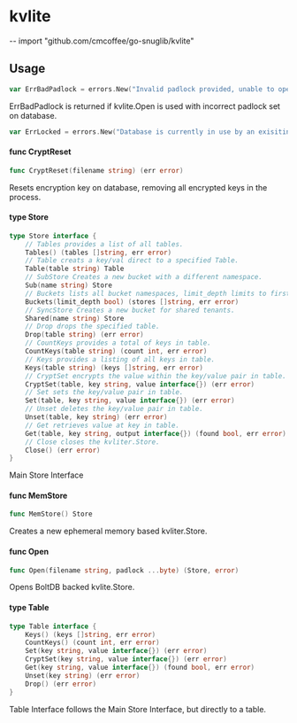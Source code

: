 # kvlite
--
    import "github.com/cmcoffee/go-snuglib/kvlite"


## Usage

```go
var ErrBadPadlock = errors.New("Invalid padlock provided, unable to open database.")
```
ErrBadPadlock is returned if kvlite.Open is used with incorrect padlock set on
database.

```go
var ErrLocked = errors.New("Database is currently in use by an exisiting instance, please close it and try again.")
```

#### func  CryptReset

```go
func CryptReset(filename string) (err error)
```
Resets encryption key on database, removing all encrypted keys in the process.

#### type Store

```go
type Store interface {
	// Tables provides a list of all tables.
	Tables() (tables []string, err error)
	// Table creats a key/val direct to a specified Table.
	Table(table string) Table
	// SubStore Creates a new bucket with a different namespace.
	Sub(name string) Store
	// Buckets lists all bucket namespaces, limit_depth limits to first-level buckets
	Buckets(limit_depth bool) (stores []string, err error)
	// SyncStore Creates a new bucket for shared tenants.
	Shared(name string) Store
	// Drop drops the specified table.
	Drop(table string) (err error)
	// CountKeys provides a total of keys in table.
	CountKeys(table string) (count int, err error)
	// Keys provides a listing of all keys in table.
	Keys(table string) (keys []string, err error)
	// CryptSet encrypts the value within the key/value pair in table.
	CryptSet(table, key string, value interface{}) (err error)
	// Set sets the key/value pair in table.
	Set(table, key string, value interface{}) (err error)
	// Unset deletes the key/value pair in table.
	Unset(table, key string) (err error)
	// Get retrieves value at key in table.
	Get(table, key string, output interface{}) (found bool, err error)
	// Close closes the kvliter.Store.
	Close() (err error)
}
```

Main Store Interface

#### func  MemStore

```go
func MemStore() Store
```
Creates a new ephemeral memory based kvliter.Store.

#### func  Open

```go
func Open(filename string, padlock ...byte) (Store, error)
```
Opens BoltDB backed kvlite.Store.

#### type Table

```go
type Table interface {
	Keys() (keys []string, err error)
	CountKeys() (count int, err error)
	Set(key string, value interface{}) (err error)
	CryptSet(key string, value interface{}) (err error)
	Get(key string, value interface{}) (found bool, err error)
	Unset(key string) (err error)
	Drop() (err error)
}
```

Table Interface follows the Main Store Interface, but directly to a table.
